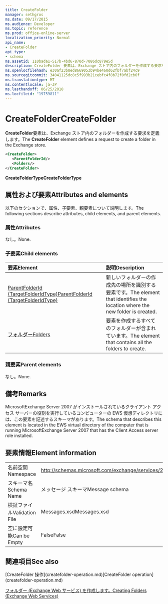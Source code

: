 ```yaml
---
title: CreateFolder
manager: sethgros
ms.date: 09/17/2015
ms.audience: Developer
ms.topic: reference
ms.prod: office-online-server
localization_priority: Normal
api_name:
- CreateFolder
api_type:
- schema
ms.assetid: 110bada1-517b-4bd6-870d-7086dc879e5d
description: CreateFolder 要素は、Exchange ストア内のフォルダーを作成する要求を定義します。
ms.openlocfilehash: e30af23b8ed8669053b94be460d62fbf7abf24c9
ms.sourcegitcommit: 34041125dc8c5f993b21cebfc4f8b72f0fd2cb6f
ms.translationtype: MT
ms.contentlocale: ja-JP
ms.lasthandoff: 06/25/2018
ms.locfileid: "19759811"
---
```

# <a name="createfolder"></a><span data-ttu-id="f192c-103">CreateFolder</span><span class="sxs-lookup"><span data-stu-id="f192c-103">CreateFolder</span></span>

<span data-ttu-id="f192c-104">**CreateFolder**要素は、Exchange ストア内のフォルダーを作成する要求を定義します。</span><span class="sxs-lookup"><span data-stu-id="f192c-104">The **CreateFolder** element defines a request to create a folder in the Exchange store.</span></span> 
  
```xml
<CreateFolder>
   <ParentFolderId/>
   <Folders/>
</CreateFolder>
```

 <span data-ttu-id="f192c-105">**CreateFolderType**</span><span class="sxs-lookup"><span data-stu-id="f192c-105">**CreateFolderType**</span></span>
## <a name="attributes-and-elements"></a><span data-ttu-id="f192c-106">属性および要素</span><span class="sxs-lookup"><span data-stu-id="f192c-106">Attributes and elements</span></span>

<span data-ttu-id="f192c-107">以下のセクションで、属性、子要素、親要素について説明します。</span><span class="sxs-lookup"><span data-stu-id="f192c-107">The following sections describe attributes, child elements, and parent elements.</span></span>
  
### <a name="attributes"></a><span data-ttu-id="f192c-108">属性</span><span class="sxs-lookup"><span data-stu-id="f192c-108">Attributes</span></span>

<span data-ttu-id="f192c-109">なし。</span><span class="sxs-lookup"><span data-stu-id="f192c-109">None.</span></span>
  
### <a name="child-elements"></a><span data-ttu-id="f192c-110">子要素</span><span class="sxs-lookup"><span data-stu-id="f192c-110">Child elements</span></span>

|<span data-ttu-id="f192c-111">**要素**</span><span class="sxs-lookup"><span data-stu-id="f192c-111">**Element**</span></span>|<span data-ttu-id="f192c-112">**説明**</span><span class="sxs-lookup"><span data-stu-id="f192c-112">**Description**</span></span>|
|:-----|:-----|
|[<span data-ttu-id="f192c-113">ParentFolderId (TargetFolderIdType)</span><span class="sxs-lookup"><span data-stu-id="f192c-113">ParentFolderId (TargetFolderIdType)</span></span>](parentfolderid-targetfolderidtype.md) <br/> |<span data-ttu-id="f192c-114">新しいフォルダーの作成先の場所を識別する要素です。</span><span class="sxs-lookup"><span data-stu-id="f192c-114">The element that identifies the location where the new folder is created.</span></span>  <br/> |
|[<span data-ttu-id="f192c-115">フォルダー</span><span class="sxs-lookup"><span data-stu-id="f192c-115">Folders</span></span>](folders-ex15websvcsotherref.md) <br/> |<span data-ttu-id="f192c-116">要素を作成するすべてのフォルダーが含まれています。</span><span class="sxs-lookup"><span data-stu-id="f192c-116">The element that contains all the folders to create.</span></span>  <br/> |
   
### <a name="parent-elements"></a><span data-ttu-id="f192c-117">親要素</span><span class="sxs-lookup"><span data-stu-id="f192c-117">Parent elements</span></span>

<span data-ttu-id="f192c-118">なし。</span><span class="sxs-lookup"><span data-stu-id="f192c-118">None.</span></span>
  
## <a name="remarks"></a><span data-ttu-id="f192c-119">備考</span><span class="sxs-lookup"><span data-stu-id="f192c-119">Remarks</span></span>

<span data-ttu-id="f192c-120">MicrosoftExchange Server 2007 がインストールされているクライアント アクセス サーバーの役割を実行しているコンピューターの EWS 仮想ディレクトリには、この要素を記述するスキーマがあります。</span><span class="sxs-lookup"><span data-stu-id="f192c-120">The schema that describes this element is located in the EWS virtual directory of the computer that is running MicrosoftExchange Server 2007 that has the Client Access server role installed.</span></span>
  
## <a name="element-information"></a><span data-ttu-id="f192c-121">要素情報</span><span class="sxs-lookup"><span data-stu-id="f192c-121">Element information</span></span>

|||
|:-----|:-----|
|<span data-ttu-id="f192c-122">名前空間</span><span class="sxs-lookup"><span data-stu-id="f192c-122">Namespace</span></span>  <br/> |http://schemas.microsoft.com/exchange/services/2006/messages  <br/> |
|<span data-ttu-id="f192c-123">スキーマ名</span><span class="sxs-lookup"><span data-stu-id="f192c-123">Schema Name</span></span>  <br/> |<span data-ttu-id="f192c-124">メッセージ スキーマ</span><span class="sxs-lookup"><span data-stu-id="f192c-124">Message schema</span></span>  <br/> |
|<span data-ttu-id="f192c-125">検証ファイル</span><span class="sxs-lookup"><span data-stu-id="f192c-125">Validation File</span></span>  <br/> |<span data-ttu-id="f192c-126">Messages.xsd</span><span class="sxs-lookup"><span data-stu-id="f192c-126">Messages.xsd</span></span>  <br/> |
|<span data-ttu-id="f192c-127">空に設定可能</span><span class="sxs-lookup"><span data-stu-id="f192c-127">Can be Empty</span></span>  <br/> |<span data-ttu-id="f192c-128">False</span><span class="sxs-lookup"><span data-stu-id="f192c-128">False</span></span>  <br/> |
   
## <a name="see-also"></a><span data-ttu-id="f192c-129">関連項目</span><span class="sxs-lookup"><span data-stu-id="f192c-129">See also</span></span>



<span data-ttu-id="f192c-130">
  [CreateFolder 操作](createfolder-operation.md)</span><span class="sxs-lookup"><span data-stu-id="f192c-130">[CreateFolder operation](createfolder-operation.md)</span></span>


[<span data-ttu-id="f192c-131">フォルダー (Exchange Web サービス) を作成します。</span><span class="sxs-lookup"><span data-stu-id="f192c-131">Creating Folders (Exchange Web Services)</span></span>](http://msdn.microsoft.com/library/3b15b0ec-8691-45ed-9a24-a91ff732d6cf%28Office.15%29.aspx)

